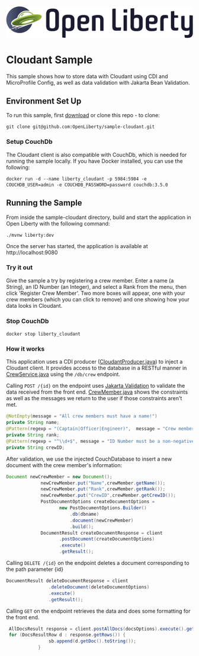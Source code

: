 ![](https://github.com/OpenLiberty/open-liberty/blob/master/logos/logo_horizontal_light_navy.png)
# Cloudant Sample
This sample shows how to store data with Cloudant using CDI and MicroProfile Config, as well as data validation with Jakarta Bean Validation.
## Environment Set Up
To run this sample, first [download](https://github.com/OpenLiberty/sample-cloudant/archive/main.zip) or clone this repo - to clone:
```
git clone git@github.com:OpenLiberty/sample-cloudant.git
```
### Setup CouchDb
The Cloudant client is also compatible with CouchDb, which is needed for running the sample locally. If you have Docker installed, you can use the following:
```
docker run -d --name liberty_cloudant -p 5984:5984 -e COUCHDB_USER=admin -e COUCHDB_PASSWORD=password couchdb:3.5.0
```
## Running the Sample
From inside the sample-cloudant directory, build and start the application in Open Liberty with the following command:
```
./mvnw liberty:dev
```
Once the server has started, the application is available at http://localhost:9080
### Try it out
Give the sample a try by registering a crew member. Enter a name (a String), an ID Number (an Integer), and select a Rank from the menu, then click 'Register Crew Member'.
Two more boxes will appear, one with your crew members (which you can click to remove) and one showing how your data looks in Cloudant.
### Stop CouchDb
```
docker stop liberty_cloudant
```
### How it works
This application uses a CDI producer ([CloudantProducer.java](https://github.com/OpenLiberty/sample-cloudant/blob/main/src/main/java/io/openliberty/sample/cloudant/CloudantProducer.java)) to inject a Cloudant client. It provides access to the database in a RESTful manner in [CrewService.java](https://github.com/OpenLiberty/sample-cloudant/blob/main/src/main/java/io/openliberty/sample/application/CrewService.java) using the `/db/crew` endpoint.

Calling `POST /{id}` on the endpoint uses [Jakarta Validation](https://openliberty.io/guides/bean-validation.html) to validate the data received from the front end. [CrewMember.java](https://github.com/OpenLiberty/sample-cloudant/blob/main/src/main/java/io/openliberty/sample/application/CrewMember.java) shows the constraints as well as the messages we return to the user if those constraints aren't met.
```java
@NotEmpty(message = "All crew members must have a name!")
private String name;
@Pattern(regexp = "(Captain|Officer|Engineer)",  message = "Crew member must be one of the listed ranks!")
private String rank;
@Pattern(regexp = "^\\d+$", message = "ID Number must be a non-negative integer!")
private String crewID;
```
After validation, we use the injected CouchDatabase to insert a new document with the crew member's information:
```java
Document newCrewMember = new Document();
             newCrewMember.put("Name",crewMember.getName());
             newCrewMember.put("Rank",crewMember.getRank());
             newCrewMember.put("CrewID",crewMember.getCrewID());
             PostDocumentOptions createDocumentOptions =
                    new PostDocumentOptions.Builder()
                        .db(dbname)
                        .document(newCrewMember)
                        .build();
             DocumentResult createDocumentResponse = client
                    .postDocument(createDocumentOptions)
                    .execute()
                    .getResult();
```
Calling `DELETE /{id}` on the endpoint deletes a document corresponding to the path parameter {id}
```java
DocumentResult deleteDocumentResponse = client
                .deleteDocument(deleteDocumentOptions)
                .execute()
                .getResult();
```
Calling `GET` on the endpoint retrieves the data and does some formatting for the front end.
```java
 AllDocsResult response = client.postAllDocs(docsOptions).execute().getResult();
 for (DocsResultRow d : response.getRows()) {
                sb.append(d.getDoc().toString());
            }
```